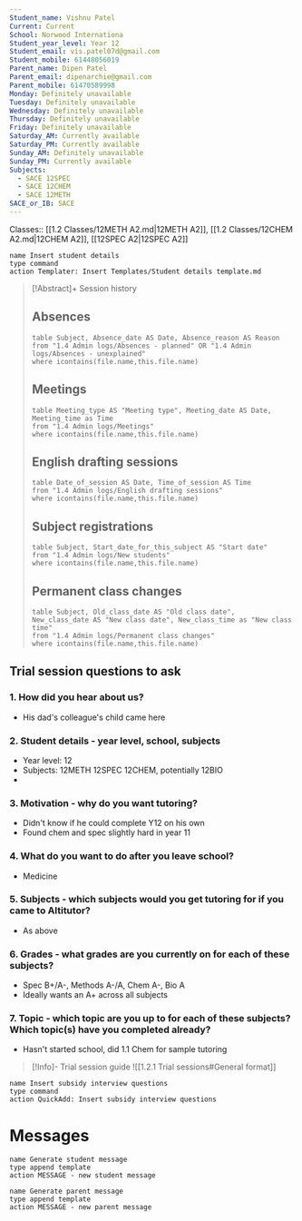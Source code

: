 ```yaml
---
Student_name: Vishnu Patel
Current: Current
School: Norwood Internationa
Student_year_level: Year 12
Student_email: vis.patel07d@gmail.com
Student_mobile: 61448056019
Parent_name: Dipen Patel
Parent_email: dipenarchie@gmail.com
Parent_mobile: 61470589998
Monday: Definitely unavailable
Tuesday: Definitely unavailable
Wednesday: Definitely unavailable
Thursday: Definitely unavailable
Friday: Definitely unavailable
Saturday_AM: Currently available
Saturday_PM: Currently available
Sunday_AM: Definitely unavailable
Sunday_PM: Currently available
Subjects:
  - SACE 12SPEC
  - SACE 12CHEM
  - SACE 12METH
SACE_or_IB: SACE
---
```

Classes:: [[1.2 Classes/12METH A2.md|12METH A2]], [[1.2 Classes/12CHEM A2.md|12CHEM A2]], [[12SPEC A2|12SPEC A2]]
```button
name Insert student details
type command
action Templater: Insert Templates/Student details template.md
```

> [!Abstract]+ Session history
> ## Absences
> ```dataview
> table Subject, Absence_date AS Date, Absence_reason AS Reason
> from "1.4 Admin logs/Absences - planned" OR "1.4 Admin logs/Absences - unexplained"
> where icontains(file.name,this.file.name)
> ```
> 
> ## Meetings
> ```dataview
> table Meeting_type AS "Meeting type", Meeting_date AS Date, Meeting_time as Time
> from "1.4 Admin logs/Meetings" 
> where icontains(file.name,this.file.name)
> ```
> 
> ## English drafting sessions
> ```dataview
> table Date_of_session AS Date, Time_of_session AS Time
> from "1.4 Admin logs/English drafting sessions"
> where icontains(file.name,this.file.name)
> ```
> 
> ## Subject registrations
> ```dataview
> table Subject, Start_date_for_this_subject AS "Start date"
> from "1.4 Admin logs/New students"
> where icontains(file.name,this.file.name)
> ```
> 
> ## Permanent class changes
> ```dataview
> table Subject, Old_class_date AS "Old class date", New_class_date AS "New class date", New_class_time as "New class time"
> from "1.4 Admin logs/Permanent class changes"
> where icontains(file.name,this.file.name)
> 

## Trial session questions to ask
### 1. How did you hear about us?
- His dad's colleague's child came here
### 2. **Student details** - year level, school, subjects
- Year level: 12
- Subjects: 12METH 12SPEC 12CHEM, potentially 12BIO
- 
### 3. **Motivation** - why do you want tutoring?
- Didn't know if he could complete Y12 on his own
- Found chem and spec slightly hard in year 11
### 4.  What do you want to do after you leave school?
- Medicine
### 5. **Subjects** - which subjects would you get tutoring for if you came to Altitutor?
- As above
### 6. **Grades** - what grades are you currently on for each of these subjects?
- Spec B+/A-, Methods A-/A, Chem A-, Bio A
- Ideally wants an A+ across all subjects
### 7.  **Topic** - which topic are you up to for each of these subjects? Which topic(s) have you completed already?
- Hasn't started school, did 1.1 Chem for sample tutoring

> [!Info]- Trial session guide
![[1.2.1 Trial sessions#General format]]

```button
name Insert subsidy interview questions
type command
action QuickAdd: Insert subsidy interview questions
```




# Messages
```button
name Generate student message
type append template
action MESSAGE - new student message
```


```button
name Generate parent message
type append template
action MESSAGE - new parent message
```

